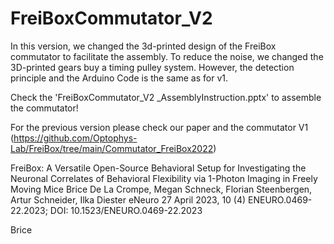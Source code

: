 # FreiBoxCommutator_V2

In this version, we changed the 3d-printed design of the FreiBox commutator to facilitate the assembly. To reduce the noise, we changed the 3D-printed gears buy a timing pulley system.
However, the detection principle and the Arduino Code is the same as for v1.

Check the 'FreiBoxCommutator_V2 _AssemblyInstruction.pptx' to assemble the commutator!


For the previous version please check our paper and the commutator V1 (https://github.com/Optophys-Lab/FreiBox/tree/main/Commutator_FreiBox2022)


FreiBox: A Versatile Open-Source Behavioral Setup for Investigating the Neuronal Correlates of Behavioral Flexibility via 1-Photon Imaging in Freely Moving Mice
Brice De La Crompe, Megan Schneck, Florian Steenbergen, Artur Schneider, Ilka Diester
eNeuro 27 April 2023, 10 (4) ENEURO.0469-22.2023; DOI: 10.1523/ENEURO.0469-22.2023


Brice






